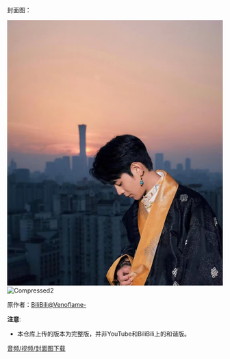 封面图：

  ![Compressed1](Compressed1.jpeg)
  ![Compressed2](Compressed2.jpeg)

原作者：[BiliBili@Venoflame-](https://b23.tv/v6YJDaz)  

**注意**: 
* 本仓库上传的版本为完整版，并非YouTube和BiliBili上的和谐版。  

[音频/视频/封面图下载]()
